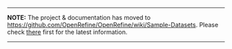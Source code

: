 
---

**NOTE:** The project & documentation has moved to https://github.com/OpenRefine/OpenRefine/wiki/Sample-Datasets. Please check [there](https://github.com/OpenRefine/OpenRefine/wiki/Sample-Datasets) first for the latest information.

---

